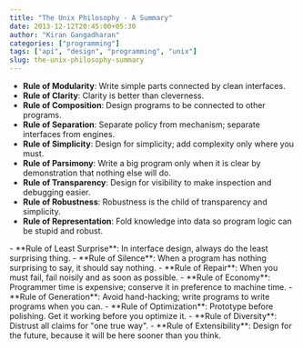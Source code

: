 ```yaml
---
title: "The Unix Philosophy - A Summary"
date: 2013-12-12T20:45:00+05:30
author: "Kiran Gangadharan"
categories: ["programming"]
tags: ["api", "design", "programming", "unix"]
slug: the-unix-philosophy-summary
---
```


-   **Rule of Modularity**: Write simple parts connected by clean
    interfaces.
-   **Rule of Clarity**: Clarity is better than cleverness.
-   **Rule of Composition**: Design programs to be connected to other
    programs.<!--more-->
-   **Rule of Separation**: Separate policy from mechanism; separate
    interfaces from engines.
-   **Rule of Simplicity**: Design for simplicity; add complexity only
    where you must.
-   **Rule of Parsimony**: Write a big program only when it is clear by
    demonstration that nothing else will do.
-   **Rule of Transparency**: Design for visibility to make inspection
    and debugging easier.
-   **Rule of Robustness**: Robustness is the child of transparency and
    simplicity.
-   **Rule of Representation**: Fold knowledge into data so program
    logic can be stupid and robust.<span
    style="text-decoration: underline;">
   </span>
-   **Rule of Least Surprise**: In interface design, always do the least
    surprising thing.
-   **Rule of Silence**: When a program has nothing surprising to say,
    it should say nothing.
-   **Rule of Repair**: When you must fail, fail noisily and as soon as
    possible.
-   **Rule of Economy**: Programmer time is expensive; conserve it in
    preference to machine time.
-   **Rule of Generation**: Avoid hand-hacking; write programs to write
    programs when you can.
-   **Rule of Optimization**: Prototype before polishing. Get it working
    before you optimize it.
-   **Rule of Diversity**: Distrust all claims for "one true way".
-   **Rule of Extensibility**: Design for the future, because it will be
    here sooner than you think.
